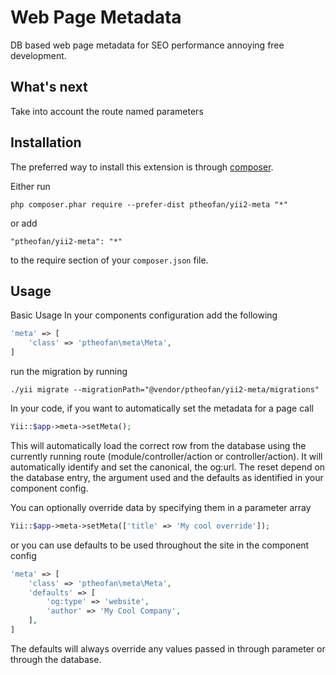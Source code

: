 Web Page Metadata
=================
DB based web page metadata for SEO performance annoying free development.

What's next
-----------
Take into account the route named parameters

Installation
------------

The preferred way to install this extension is through [composer](http://getcomposer.org/download/).

Either run

```
php composer.phar require --prefer-dist ptheofan/yii2-meta "*"
```

or add

```
"ptheofan/yii2-meta": "*"
```

to the require section of your `composer.json` file.


Usage
-----

Basic Usage
In your components configuration add the following
```php
'meta' => [
    'class' => 'ptheofan\meta\Meta',
]
```

run the migration by running
```
./yii migrate --migrationPath="@vendor/ptheofan/yii2-meta/migrations"
```

In your code, if you want to automatically set the metadata for a page call
```php
Yii::$app->meta->setMeta();
```
This will automatically load the correct row from the database using the currently running
route (module/controller/action or controller/action).
It will automatically identify and set the canonical, the og:url. The reset depend on the database entry,
the argument used and the defaults as identified in your component config.

You can optionally override data by specifying them in a parameter array
```php
Yii::$app->meta->setMeta(['title' => 'My cool override']);
```

or you can use defaults to be used throughout the site in the component config
```php
'meta' => [
    'class' => 'ptheofan\meta\Meta',
    'defaults' => [
        'og:type' => 'website',
        'author' => 'My Cool Company',
    ],
]
```

The defaults will always override any values passed in through parameter or through the database.
